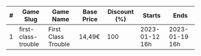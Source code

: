 |#|Game Slug|Game Name|Base Price|Discount (%)|Starts|Ends|
|---|---|---|---|---|---|---|
|1|first-class-trouble|First Class Trouble|14,49€|100|2023-01-12 16h|2023-01-19 16h|
